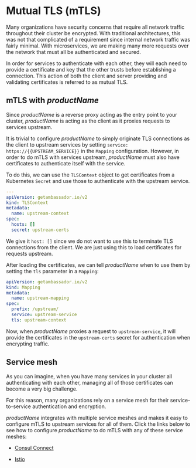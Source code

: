 # Mutual TLS (mTLS)

Many organizations have security concerns that require all network traffic
throughout their cluster be encrypted. With traditional architectures,
this was not that complicated of a requirement since internal network traffic
was fairly minimal. With microservices, we are making many more requests over
the network that must all be authenticated and secured.

In order for services to authenticate with each other, they will each need to
provide a certificate and key that the other trusts before establishing a
connection. This action of both the client and server providing and validating
certificates is referred to as mutual TLS.

## mTLS with $productName$

Since $productName$ is a reverse proxy acting as the entry point to your cluster,
$productName$ is acting as the client as it proxies requests to services upstream.

It is trivial to configure $productName$ to simply originate TLS connections as
the client to upstream services by setting
`service: https://{{UPSTREAM_SERVICE}}` in the `Mapping` configuration.
However, in order to do mTLS with services upstream, $productName$ must also
have certificates to authenticate itself with the service.

To do this, we can use the `TLSContext` object to get certificates from a
Kubernetes `Secret` and use those to authenticate with the upstream service.

```yaml
---
apiVersion: getambassador.io/v2
kind: TLSContext
metadata:
  name: upstream-context
spec:
  hosts: []
  secret: upstream-certs
```

We give it `host: []` since we do not want to use this to terminate TLS
connections from the client. We are just using this to load certificates for
requests upstream.

After loading the certificates, we can tell $productName$ when to use them by
setting the `tls` parameter in a `Mapping`:

```yaml
apiVersion: getambassador.io/v2
kind: Mapping
metadata:
  name: upstream-mapping
spec:
  prefix: /upstream/
  service: upstream-service
  tls: upstream-context
```

Now, when $productName$ proxies a request to `upstream-service`, it will provide
the certificates in the `upstream-certs` secret for authentication when
encrypting traffic.

## Service mesh

As you can imagine, when you have many services in your cluster all
authenticating with each other, managing all of those certificates can become a
very big challenge.

For this reason, many organizations rely on a service mesh for their
service-to-service authentication and encryption.

$productName$ integrates with multiple service meshes and makes it easy to
configure mTLS to upstream services for all of them. Click the links below to
see how to configure $productName$ to do mTLS with any of these service meshes:

- [Consul Connect](../../../../howtos/consul/#consul-connector-and-encrypted-tls)

- [Istio](../../../../howtos/istio/#mutual-tls)
